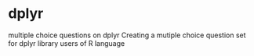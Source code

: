 # dplyr
multiple choice questions on dplyr
Creating a mutiple choice question set for dplyr library users of R language
